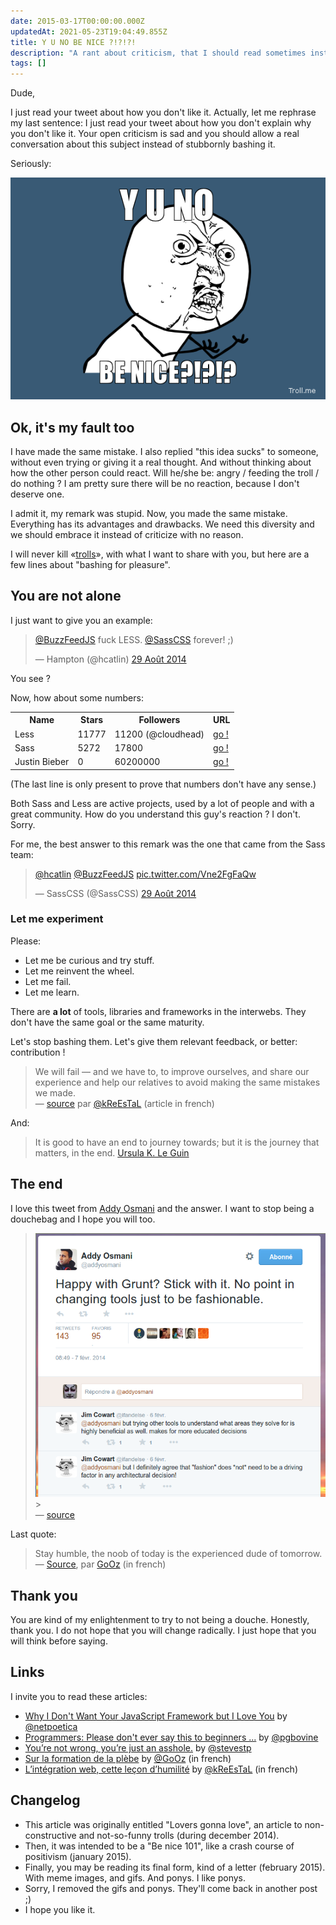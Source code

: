 ```yaml
---
date: 2015-03-17T00:00:00.000Z
updatedAt: 2021-05-23T19:04:49.855Z
title: Y U NO BE NICE ?!?!?!
description: "A rant about criticism, that I should read sometimes instead of being stupid."
tags: []
---
```


Dude,

I just read your tweet about how you don't like it. Actually, let me rephrase my last sentence: I just read your tweet about how you don't explain why you don't like it. Your open criticism is sad and you should allow a real conversation about this subject instead of stubbornly bashing it.

Seriously:

![y-u-no-be-nice](../../../public/assets/contentful/1cMDmQYOsEFpb4eyfOrXXa/fcf9cbb38a6f7429164201e95e2d4a55/y-u-no-be-nice.jpg)

## Ok, it's my fault too

I have made the same mistake. I also replied "this idea sucks" to someone, without even trying or giving it a real thought. And without thinking about how the other person could react. Will he/she be: angry / feeding the troll / do nothing ? I am pretty sure there will be no reaction, because I don't deserve one.

I admit it, my remark was stupid. Now, you made the same mistake. Everything has its advantages and drawbacks. We need this diversity and we should embrace it instead of criticize with no reason.

I will never kill «[trolls](<https://fr.wikipedia.org/wiki/Troll_(Internet)>)», with what I want to share with you, but here are a few lines about "bashing for pleasure".

## You are not alone

I just want to give you an example:

<blockquote class="twitter-tweet" lang="fr"><p><a href="https://twitter.com/BuzzFeedJS">@BuzzFeedJS</a> fuck LESS. <a href="https://twitter.com/SassCSS">@SassCSS</a> forever! ;)</p>&mdash; Hampton (@hcatlin) <a href="https://twitter.com/hcatlin/status/505486099226304512">29 Août 2014</a></blockquote>

You see ?

Now, how about some numbers:

<table>
  <tr>
    <th>Name</th>
    <th>Stars</th>
    <th>Followers</th>
    <th>URL</th>
  </tr>
  <tr>
    <td>Less</td>
    <td>11777</td>
    <td>11200 (@cloudhead)</td>
    <td><a href="http://lesscss.org/">go !</a></td>
  </tr>
  <tr>
    <td>Sass</td>
    <td>5272</td>
    <td>17800</td>
    <td><a href="http://sass-lang.com/">go !</a></td>
  </tr>
  <tr>
    <td>Justin Bieber</td>
    <td>0</td>
    <td>60200000</td>
    <td><a href="https://www.youtube.com/watch?v=dQw4w9WgXcQ">go !</a></td>
  </tr>
</table>

(The last line is only present to prove that numbers don't have any sense.)

Both Sass and Less are active projects, used by a lot of people and with a great community. How do you understand this guy's reaction ? I don't. Sorry.

For me, the best answer to this remark was the one that came from the Sass team:

<blockquote class="twitter-tweet" lang="fr"><p><a href="https://twitter.com/hcatlin">@hcatlin</a> <a href="https://twitter.com/BuzzFeedJS">@BuzzFeedJS</a> <a href="http://t.co/Vne2FgFaQw">pic.twitter.com/Vne2FgFaQw</a></p>&mdash; SassCSS (@SassCSS) <a href="https://twitter.com/SassCSS/status/505487174569963520">29 Août 2014</a></blockquote>

### Let me experiment

Please:

- Let me be curious and try stuff.
- Let me reinvent the wheel.
- Let me fail.
- Let me learn.

There are **a lot** of tools, libraries and frameworks in the interwebs. They don't have the same goal or the same maturity.

Let's stop bashing them.
Let's give them relevant feedback, or better: contribution !

> We will fail &mdash; and we have to, to improve ourselves, and share our experience and help our relatives to avoid making the same mistakes we made.<br>&mdash; [source](http://www.lesintegristes.net/2013/03/19/integration-web-humilite/) par [@kReEsTaL](https://twitter.com/kreestal) (article in french)

And:

> It is good to have an end to journey towards; but it is the journey that matters, in the end. [Ursula K. Le Guin](http://en.wikiquote.org/wiki/Ursula_K._Le_Guin)

## The end

I love this tweet from [Addy Osmani](http://addyosmani.com/) and the answer. I want to stop being a douchebag and I hope you will too.

> ![stick-grunt-1](../../../public/assets/contentful/1epygrjtCPhujFOMKf01X1/9f1e89e4c7f354449294192337c6b588/stick-grunt-1.png) > <br>&mdash; [source](https://twitter.com/addyosmani/status/431575503615442945)

Last quote:

> Stay humble, the noob of today is the experienced dude of tomorrow.<br>&mdash; [Source](http://blog.foojin.com/2014/11/10/f/), par [GoOz](http://twitter.com/GoOz) (in french)

## Thank you

You are kind of my enlightenment to try to not being a douche. Honestly, thank you.
I do not hope that you will change radically. I just hope that you will think before saying.

## Links

I invite you to read these articles:

- [Why I Don't Want Your JavaScript Framework but I Love You](http://netpoetica.com/why-i-dont-want-your-javascript-framework-but-i-love-you/) by [@netpoetica](http://twitter.com/netpoetica)
- [Programmers: Please don't ever say this to beginners ...](http://pgbovine.net/programmers-talking-to-beginners.htm) by [@pgbovine](https://twitter.com/pgbovine)
- [You’re not wrong, you’re just an asshole.](https://medium.com/@stevestp/youre-not-wrong-youre-just-an-asshole-9bc9a7dfbc93) by [@stevestp](https://twitter.com/@stevestp)
- [Sur la formation de la plèbe](http://blog.foojin.com/2014/11/10/f/) by [@GoOz](http://twitter.com/GoOz) (in french)
- [L’intégration web, cette leçon d’humilité](http://www.lesintegristes.net/2013/03/19/integration-web-humilite/) by [@kReEsTaL](https://twitter.com/kreestal) (in french)

## Changelog

- This article was originally entitled "Lovers gonna love", an article to non-constructive and not-so-funny trolls (during december 2014).
- Then, it was intended to be a "Be nice 101", like a crash course of positivism (january 2015).
- Finally, you may be reading its final form, kind of a letter (february 2015). With
  meme images, and gifs. And ponys. I like ponys.
- Sorry, I removed the gifs and ponys. They'll come back in another post ;)
- I hope you like it.

<script async src="//platform.twitter.com/widgets.js" charset="utf-8"></script>
